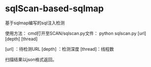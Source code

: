 # sqlScan-based-sqlmap

基于sqlmap编写的sql注入检测

使用方法：
cmd打开至SCAN/sqlscan.py文件：
python sqlscan.py [url] [depth] [thread]

[url] ：待检测URL
[depth] ：检测深度
[thread]：线程数

扫描结果以json格式返回。
